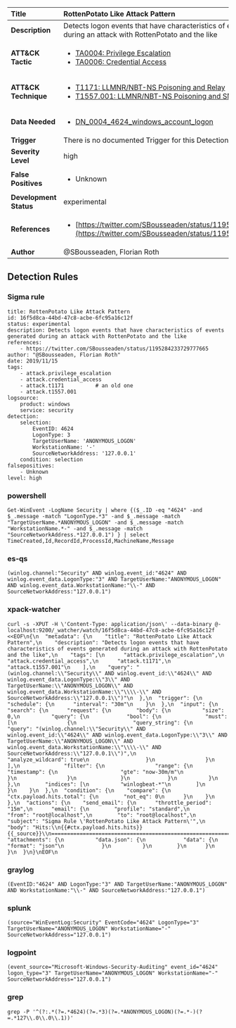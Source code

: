 | Title                    | RottenPotato Like Attack Pattern       |
|:-------------------------|:------------------|
| **Description**          | Detects logon events that have characteristics of events generated during an attack with RottenPotato and the like |
| **ATT&amp;CK Tactic**    |  <ul><li>[TA0004: Privilege Escalation](https://attack.mitre.org/tactics/TA0004)</li><li>[TA0006: Credential Access](https://attack.mitre.org/tactics/TA0006)</li></ul>  |
| **ATT&amp;CK Technique** | <ul><li>[T1171: LLMNR/NBT-NS Poisoning and Relay](https://attack.mitre.org/techniques/T1171)</li><li>[T1557.001: LLMNR/NBT-NS Poisoning and SMB Relay](https://attack.mitre.org/techniques/T1557.001)</li></ul>  |
| **Data Needed**          | <ul><li>[DN_0004_4624_windows_account_logon](../Data_Needed/DN_0004_4624_windows_account_logon.md)</li></ul>  |
| **Trigger**              |  There is no documented Trigger for this Detection Rule yet  |
| **Severity Level**       | high |
| **False Positives**      | <ul><li>Unknown</li></ul>  |
| **Development Status**   | experimental |
| **References**           | <ul><li>[https://twitter.com/SBousseaden/status/1195284233729777665](https://twitter.com/SBousseaden/status/1195284233729777665)</li></ul>  |
| **Author**               | @SBousseaden, Florian Roth |


## Detection Rules

### Sigma rule

```
title: RottenPotato Like Attack Pattern
id: 16f5d8ca-44bd-47c8-acbe-6fc95a16c12f
status: experimental
description: Detects logon events that have characteristics of events generated during an attack with RottenPotato and the like
references:
    - https://twitter.com/SBousseaden/status/1195284233729777665
author: "@SBousseaden, Florian Roth"
date: 2019/11/15
tags:
    - attack.privilege_escalation
    - attack.credential_access
    - attack.t1171          # an old one
    - attack.t1557.001
logsource:
    product: windows
    service: security
detection:
    selection:
        EventID: 4624
        LogonType: 3
        TargetUserName: 'ANONYMOUS_LOGON'
        WorkstationName: '-'
        SourceNetworkAddress: '127.0.0.1'
    condition: selection
falsepositives:
    - Unknown
level: high

```





### powershell
    
```
Get-WinEvent -LogName Security | where {($_.ID -eq "4624" -and $_.message -match "LogonType.*3" -and $_.message -match "TargetUserName.*ANONYMOUS_LOGON" -and $_.message -match "WorkstationName.*-" -and $_.message -match "SourceNetworkAddress.*127.0.0.1") } | select TimeCreated,Id,RecordId,ProcessId,MachineName,Message
```


### es-qs
    
```
(winlog.channel:"Security" AND winlog.event_id:"4624" AND winlog.event_data.LogonType:"3" AND TargetUserName:"ANONYMOUS_LOGON" AND winlog.event_data.WorkstationName:"\\-" AND SourceNetworkAddress:"127.0.0.1")
```


### xpack-watcher
    
```
curl -s -XPUT -H \'Content-Type: application/json\' --data-binary @- localhost:9200/_watcher/watch/16f5d8ca-44bd-47c8-acbe-6fc95a16c12f <<EOF\n{\n  "metadata": {\n    "title": "RottenPotato Like Attack Pattern",\n    "description": "Detects logon events that have characteristics of events generated during an attack with RottenPotato and the like",\n    "tags": [\n      "attack.privilege_escalation",\n      "attack.credential_access",\n      "attack.t1171",\n      "attack.t1557.001"\n    ],\n    "query": "(winlog.channel:\\"Security\\" AND winlog.event_id:\\"4624\\" AND winlog.event_data.LogonType:\\"3\\" AND TargetUserName:\\"ANONYMOUS_LOGON\\" AND winlog.event_data.WorkstationName:\\"\\\\-\\" AND SourceNetworkAddress:\\"127.0.0.1\\")"\n  },\n  "trigger": {\n    "schedule": {\n      "interval": "30m"\n    }\n  },\n  "input": {\n    "search": {\n      "request": {\n        "body": {\n          "size": 0,\n          "query": {\n            "bool": {\n              "must": [\n                {\n                  "query_string": {\n                    "query": "(winlog.channel:\\"Security\\" AND winlog.event_id:\\"4624\\" AND winlog.event_data.LogonType:\\"3\\" AND TargetUserName:\\"ANONYMOUS_LOGON\\" AND winlog.event_data.WorkstationName:\\"\\\\-\\" AND SourceNetworkAddress:\\"127.0.0.1\\")",\n                    "analyze_wildcard": true\n                  }\n                }\n              ],\n              "filter": {\n                "range": {\n                  "timestamp": {\n                    "gte": "now-30m/m"\n                  }\n                }\n              }\n            }\n          }\n        },\n        "indices": [\n          "winlogbeat-*"\n        ]\n      }\n    }\n  },\n  "condition": {\n    "compare": {\n      "ctx.payload.hits.total": {\n        "not_eq": 0\n      }\n    }\n  },\n  "actions": {\n    "send_email": {\n      "throttle_period": "15m",\n      "email": {\n        "profile": "standard",\n        "from": "root@localhost",\n        "to": "root@localhost",\n        "subject": "Sigma Rule \'RottenPotato Like Attack Pattern\'",\n        "body": "Hits:\\n{{#ctx.payload.hits.hits}}{{_source}}\\n================================================================================\\n{{/ctx.payload.hits.hits}}",\n        "attachments": {\n          "data.json": {\n            "data": {\n              "format": "json"\n            }\n          }\n        }\n      }\n    }\n  }\n}\nEOF\n
```


### graylog
    
```
(EventID:"4624" AND LogonType:"3" AND TargetUserName:"ANONYMOUS_LOGON" AND WorkstationName:"\\-" AND SourceNetworkAddress:"127.0.0.1")
```


### splunk
    
```
(source="WinEventLog:Security" EventCode="4624" LogonType="3" TargetUserName="ANONYMOUS_LOGON" WorkstationName="-" SourceNetworkAddress="127.0.0.1")
```


### logpoint
    
```
(event_source="Microsoft-Windows-Security-Auditing" event_id="4624" logon_type="3" TargetUserName="ANONYMOUS_LOGON" WorkstationName="-" SourceNetworkAddress="127.0.0.1")
```


### grep
    
```
grep -P '^(?:.*(?=.*4624)(?=.*3)(?=.*ANONYMOUS_LOGON)(?=.*-)(?=.*127\\.0\\.0\\.1))'
```



